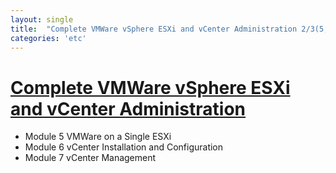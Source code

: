 ```yaml
---
layout: single
title:  "Complete VMWare vSphere ESXi and vCenter Administration 2/3(5,6,7)"
categories: 'etc'
---
```


# [Complete VMWare vSphere ESXi and vCenter Administration](https://www.udemy.com/course/complete-vmware-vsphere-esxi-and-vcenter-administration/)

- Module 5 VMWare on a Single ESXi
- Module 6 vCenter Installation and Configuration
- Module 7 vCenter Management
